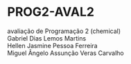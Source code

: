 # PROG2-AVAL2
avaliação de Programação 2 (chemical) <br>
Gabriel Dias Lemos Martins <br>
Hellen Jasmine Pessoa Ferreira <br>
Miguel Ângelo Assunção Veras Carvalho

